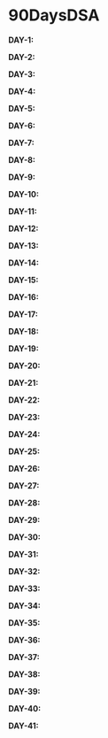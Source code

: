 # 90DaysDSA

**DAY-1:**

**DAY-2:**

**DAY-3:**

**DAY-4:**

**DAY-5:**

**DAY-6:**

**DAY-7:**

**DAY-8:**

**DAY-9:**

**DAY-10:**

**DAY-11:**

**DAY-12:**

**DAY-13:**

**DAY-14:**

**DAY-15:**

**DAY-16:**

**DAY-17:**

**DAY-18:**

**DAY-19:**

**DAY-20:**

**DAY-21:**

**DAY-22:**

**DAY-23:**

**DAY-24:**

**DAY-25:**

**DAY-26:**

**DAY-27:**

**DAY-28:**

**DAY-29:**

**DAY-30:**

**DAY-31:**

**DAY-32:**

**DAY-33:**

**DAY-34:**

**DAY-35:**

**DAY-36:**

**DAY-37:**

**DAY-38:**

**DAY-39:**

**DAY-40:**

**DAY-41:**
